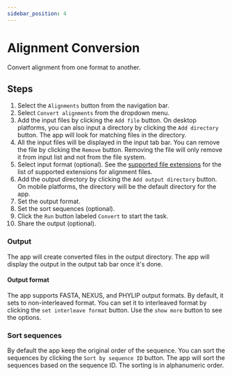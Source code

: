 ```yaml
---
sidebar_position: 4
---
```


# Alignment Conversion

Convert alignment from one format to another.

## Steps

1. Select the `Alignments` button from the navigation bar.
2. Select `Convert alignments` from the dropdown menu.
3. Add the input files by clicking the `Add file` button. On desktop platforms, you can also input a directory by clicking the `Add directory` button. The app will look for matching files in the directory.
4. All the input files will be displayed in the input tab bar. You can remove the file by clicking the `Remove` button. Removing the file will only remove it from input list and not from the file system.
5. Select input format (optional). See the [supported file extensions](/docs/features#supported-file-extensions) for the list of supported extensions for alignment files.
6. Add the output directory by clicking the `Add output directory` button. On mobile platforms, the directory will be the default directory for the app.
7. Set the output format.
8. Set the sort sequences (optional).
9. Click the `Run` button labeled `Convert` to start the task.
10. Share the output (optional).

### Output

The app will create converted files in the output directory. The app will display the output in the output tab bar once it's done.

#### Output format

The app supports FASTA, NEXUS, and PHYLIP output formats. By default, it sets to non-interleaved format. You can set it to interleaved format by clicking the `set interleave format` button. Use the `show more` button to see the options.

### Sort sequences

By default the app keep the original order of the sequence. You can sort the sequences by clicking the `Sort by sequence ID` button. The app will sort the sequences based on the sequence ID. The sorting is in alphanumeric order.
